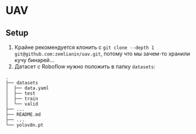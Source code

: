 # UAV

## Setup

1. Крайне рекомендуется клонить с `git clone --depth 1 git@github.com:zemlianin/uav.git`, потому что мы зачем-то хранили кучу бинарей...
2. Датасет с Roboflow нужно положить в папку `datasets`:
```
.
├── datasets
│  ├── data.yaml
│  ├── test
│  ├── train
│  └── valid
├── ...
├── README.md
├── ...
└── yolov8n.pt
```

